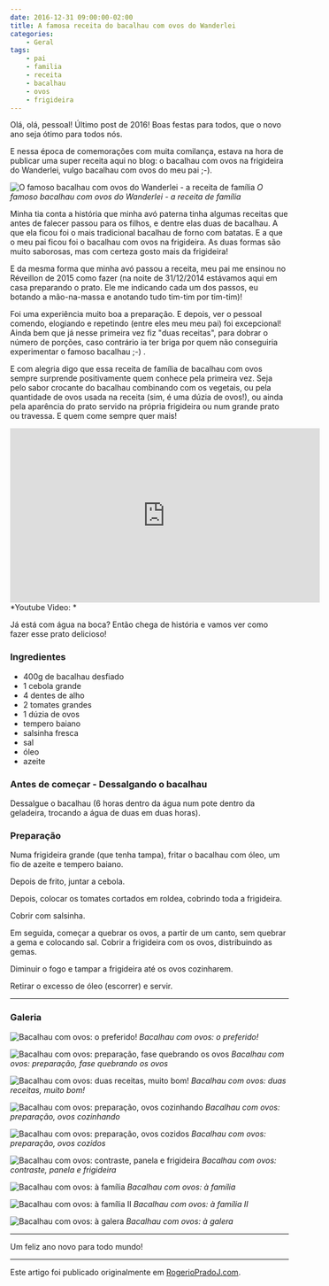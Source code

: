 ```yaml
---
date: 2016-12-31 09:00:00-02:00
title: A famosa receita do bacalhau com ovos do Wanderlei
categories:
    - Geral
tags:
    - pai
    - familia
    - receita
    - bacalhau
    - ovos
    - frigideira
---
```


Olá, olá, pessoal! Último post de 2016! Boas festas para todos, que o novo ano seja ótimo para todos nós.

E nessa época de comemorações com muita comilança, estava na hora de publicar uma super receita aqui no blog: o bacalhau com ovos na frigideira do Wanderlei, vulgo bacalhau com ovos do meu pai ;-).

![O famoso bacalhau com ovos do Wanderlei - a receita de família](assets/images/2016/12/bacalhau-com-ovos-wanderlei-capa.jpg)
*O famoso bacalhau com ovos do Wanderlei - a receita de família*

Minha tia conta a história que minha avó paterna tinha algumas receitas que antes de falecer passou para os filhos, e dentre elas duas de bacalhau. A que ela ficou foi o mais tradicional bacalhau de forno com batatas. E a que o meu pai ficou foi o bacalhau com ovos na frigideira. As duas formas são muito saborosas, mas com certeza gosto mais da frigideira!

E da mesma forma que minha avó passou a receita, meu pai me ensinou no Réveillon de 2015 como fazer (na noite de 31/12/2014 estávamos aqui em casa preparando o prato. Ele me indicando cada um dos passos, eu botando a mão-na-massa e anotando tudo tim-tim por tim-tim)!

Foi uma experiência muito boa a preparação. E depois, ver o pessoal comendo, elogiando e repetindo (entre eles meu meu pai) foi excepcional! Ainda bem que já nesse primeira vez fiz "duas receitas", para dobrar o número de porções, caso contrário ia ter briga por quem não conseguiria experimentar o famoso bacalhau ;-) .

E com alegria digo que essa receita de família de bacalhau com ovos sempre surprende positivamente quem conhece pela primeira vez. Seja pelo sabor crocante do bacalhau combinando com os vegetais, ou pela quantidade de ovos usada na receita (sim, é uma dúzia de ovos!), ou ainda pela aparência do prato servido na própria frigideira ou num grande prato ou travessa. E quem come sempre quer mais!

<iframe width="560" height="315" src="https://www.youtube.com/embed/yFHaFBv9s7A" frameborder="0" allowfullscreen></iframe>
*Youtube Video: <https://youtu.be/yFHaFBv9s7A>*

Já está com água na boca? Então chega de história e vamos ver como fazer esse prato delicioso!


### Ingredientes

- 400g de bacalhau desfiado
- 1 cebola grande
- 4 dentes de alho
- 2 tomates grandes
- 1 dúzia de ovos
- tempero baiano
- salsinha fresca
- sal
- óleo
- azeite


### Antes de começar - Dessalgando o bacalhau

Dessalgue o bacalhau (6 horas dentro da água num pote dentro da geladeira, trocando a água de duas em duas horas).


### Preparação

Numa frigideira grande (que tenha tampa), fritar o bacalhau com óleo, um fio de azeite e tempero baiano.

Depois de frito, juntar a cebola.

Depois, colocar os tomates cortados em roldea, cobrindo toda a frigideira.

Cobrir com salsinha.

Em seguida, começar a quebrar os ovos, a partir de um canto, sem quebrar a gema e colocando sal. Cobrir a frigideira com os ovos, distribuindo as gemas.

Diminuir o fogo e tampar a frigideira até os ovos cozinharem.

Retirar o excesso de óleo (escorrer) e servir.

---

### Galeria

![Bacalhau com ovos: o preferido!](assets/images/2016/12/bacalhau-com-ovos-wanderlei-0.jpg)
*Bacalhau com ovos: o preferido!*

![Bacalhau com ovos: preparação, fase quebrando os ovos](assets/images/2016/12/bacalhau-com-ovos-wanderlei-1.jpg)
*Bacalhau com ovos: preparação, fase quebrando os ovos*

![Bacalhau com ovos: duas receitas, muito bom!](assets/images/2016/12/bacalhau-com-ovos-wanderlei-2.jpg)
*Bacalhau com ovos: duas receitas, muito bom!*

![Bacalhau com ovos: preparação, ovos cozinhando](assets/images/2016/12/bacalhau-com-ovos-wanderlei-3.jpg)
*Bacalhau com ovos: preparação, ovos cozinhando*

![Bacalhau com ovos: preparação, ovos cozidos](assets/images/2016/12/bacalhau-com-ovos-wanderlei-4.jpg)
*Bacalhau com ovos: preparação, ovos cozidos*

![Bacalhau com ovos: contraste, panela e frigideira](assets/images/2016/12/bacalhau-com-ovos-wanderlei-5.jpg)
*Bacalhau com ovos: contraste, panela e frigideira*

![Bacalhau com ovos: à família](assets/images/2016/12/bacalhau-com-ovos-wanderlei-6.jpg)
*Bacalhau com ovos: à família*

![Bacalhau com ovos: à família II](assets/images/2016/12/bacalhau-com-ovos-wanderlei-7.jpg)
*Bacalhau com ovos: à família II*

![Bacalhau com ovos: à galera](assets/images/2016/12/bacalhau-com-ovos-wanderlei-8.jpg)
*Bacalhau com ovos: à galera*

---

Um feliz ano novo para todo mundo!

---

Este artigo foi publicado originalmente em [RogerioPradoJ.com](http://rogeriopradoj.com/).
